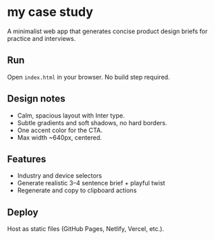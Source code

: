 # my case study

A minimalist web app that generates concise product design briefs for practice and interviews.

## Run
Open `index.html` in your browser. No build step required.

## Design notes
- Calm, spacious layout with Inter type.
- Subtle gradients and soft shadows, no hard borders.
- One accent color for the CTA.
- Max width ~640px, centered.

## Features
- Industry and device selectors
- Generate realistic 3–4 sentence brief + playful twist
- Regenerate and copy to clipboard actions

## Deploy
Host as static files (GitHub Pages, Netlify, Vercel, etc.).
